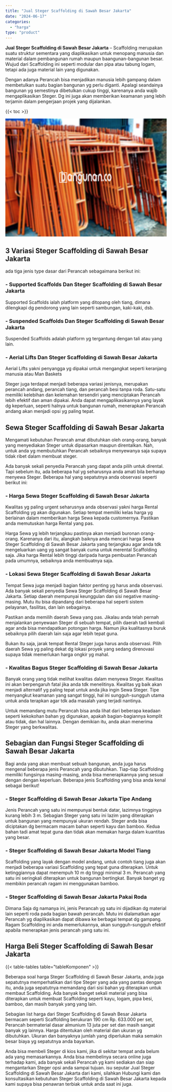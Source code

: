 ```yaml
---
title: "Jual Steger Scaffolding di Sawah Besar Jakarta"
date: "2024-06-17"
categories: 
  - "harga"
type: "product"
---
```


**Jual Steger Scaffolding di Sawah Besar Jakarta** – Scaffolding merupakan suatu struktur sementara yang diaplikasikan untuk menopang manusia dan material dalam pembangunan rumah maupun baangunan-bangunan besar. Wujud dari Scaffolding ini seperti modular dan pipa atau tabung logam, tetapi ada juga material lain yang digunakan.

Dengan adanya Perancah bisa menjadikan manusia lebih gampang dalam membetulkan suatu bagian bangunan yg perlu diganti. Apalagi seandainya bangunan yg semestinya dibetulkan cukup tinggi, karenanya anda wajib mengaplikasikan Steger. Dg ini juga akan memberikan keamanan yang lebih terjamin dalam pengerjaan projek yang dijalankan.

{{< toc >}}

![Jual Steger Scaffolding di Sawah Besar Jakarta](/images/sewa-scaffolding-steger-06.png)

## 3 Variasi Steger Scaffolding di Sawah Besar Jakarta

ada tiga jenis type dasar dari Perancah sebagaimana berikut ini:

### \- Supported Scaffolds Dan Steger Scaffolding di Sawah Besar Jakarta

Supported Scaffolds ialah platform yang ditopang oleh tiang, dimana dilengkapi dg pendorong yang lain seperti sambungan, kaki-kaki, dsb.

### \- Suspended Scaffolds Dan Steger Scaffolding di Sawah Besar Jakarta

Suspended Scaffolds adalah platform yg tergantung dengan tali atau yang lain.

### \- Aerial Lifts Dan Steger Scaffolding di Sawah Besar Jakarta

Aerial Lifts yakni penyangga yg dipakai untuk mengangkat seperti keranjang manusia atau Man Baskets

Steger juga terdapat menjadi beberapa variasi jenisnya, merupakan perancah andang, perancah tiang, dan perancah besi tanpa roda. Satu-satu memiliki kelebihan dan kelemahan tersendiri yang menciptakan Perancah lebih efektif dan aman dipakai. Anda dapat mengaplikasikannya yang layak dg keperluan, seperti halnya untuk bangunan rumah, menerapkan Perancah andang akan menjadi opsi yg paling tepat.

## Sewa Steger Scaffolding di Sawah Besar Jakarta

Mengamati kebutuhan Perancah amat dibutuhkan oleh orang-orang, banyak yang menyediakan Steger untuk dipasarkan maupun direntalkan. Nah, untuk anda yg membutuhkan Perancah sebaiknya menyewanya saja supaya tidak ribet dalam membuat steger.

Ada banyak sekali penyedia Perancah yang dapat anda pilih untuk dirental. Tapi sebelum itu, ada beberapa hal yg seharusnya anda amati bila berharap menyewa Steger. Beberapa hal yang sepatutnya anda observasi seperti berikut ini:

### \- Harga Sewa Steger Scaffolding di Sawah Besar Jakarta

Kwalitas yg paling urgent seharusnya anda observasi yakni harga Rental Scaffolding yg akan digunakan. Setiap tempat memiliki kelas harga yg berlainan dalam memberikan harga Sewa kepada customernya. Pastikan anda memutuskan harga Rental yang pas.

Harga Sewa yg lebih terjangkau pastinya akan menjadi buronan orang-orang. Karenanya dari itu, alangkah baiknya anda mencari harga Sewa Steger Scaffolding di Sawah Besar Jakarta yang terjangkau agar anda tdk mengeluarkan uang yg sangat banyak cuma untuk merental Scaffolding saja. Jika harga Rental lebih tinggi daripada harga pembuatan Perancah pada umumnya, sebaiknya anda membuatnya saja.

### \- Lokasi Sewa Steger Scaffolding di Sawah Besar Jakarta

Tempat Sewa juga menjadi bagian faktor penting yg harus anda observasi. Ada banyak sekali penyedia Sewa Steger Scaffolding di Sawah Besar Jakarta. Setiap daerah mempunyai keunggulan dan sisi negative masing-masing. Mutu itu bisa dipandang dari beberapa hal seperti sistem pelayanan, fasilitas, dan lain sebagainya.

Pastikan anda memilih daerah Sewa yang pas. Jikalau anda telah pernah menjalankan penyewaan Steger di sebuah tempat, pilih daerah tadi kembali agar anda bisa mendapatkan potongan harga. Namun jika kualitasnya buruk sebaiknya pilih daerah lain saja agar lebih tepat guna.

Bukan itu saja, jarak tempat Rental Steger juga harus anda observasi. Pilih daerah Sewa yg paling dekat dg lokasi proyek yang sedang direnovasi supaya tidak memerlukan harga ongkir yg mahal.

### \- Kwalitas Bagus Steger Scaffolding di Sawah Besar Jakarta

Banyak orang yang tidak melihat kwalitas dalam menyewa Steger. Kwalitas ini akan berpengaruh fatal jika anda tdk menelitinya. Kwalitas yg baik akan menjadi alternatif yg paling tepat untuk anda jika ingin Sewa Steger. Tipe menyangkut keamanan yang sangat tinggi, hal ini sungguh-sungguh utama untuk anda terapkan agar tdk ada masalah yang terjadi nantinya.

Untuk memandang mutu Perancah bisa anda lihat dari beberapa keadaan seperti kekokohan bahan yg digunakan, apakah bagian-bagiannya komplit atau tidak, dan hal lainnya. Dengan demikian itu, anda akan menerima Steger yang berkwalitas.

## Sebagian dan Fungsi Steger Scaffolding di Sawah Besar Jakarta

Bagi anda yang akan membuat sebuah bangunan, anda juga harus mengenal beberapa jenis Perancah yang dibutuhkan. Tiap-tiap Scaffolding memiliki fungsinya masing-masing, anda bisa menerapkannya yang sesuai dengan dengan keperluan. Beberapa jenis Scaffolding yang bisa anda kenal sebagai berikut!

### \- Steger Scaffolding di Sawah Besar Jakarta Tipe Andang

Jenis Perancah yang satu ini mempunyai bentuk datar, lazimnya tingginya kurang lebih 3 m. Sebagian Steger yang satu ini lazim yang diterapkan untuk bangunan yang mempunyai ukuran rendah. Steger anda bisa diciptakan dg bermacam macam bahan seperti kayu dan bamboo. Kedua bahan tadi amat tepat guna dan tidak akan memakan harga dalam kuantitas yang besar.

### \- Steger Scaffolding di Sawah Besar Jakarta Model Tiang

Scaffolding yang layak dengan model andang, untuk contoh tiang juga akan menjadi beberapa variasi Scaffolding yang tepat guna diterapkan. Untuk ketinggiannya dapat menempuh 10 m dg tinggi minimal 3 m. Perancah yang satu ini seringkali diterapkan untuk bangunan bertingkat. Banyak banget yg membikin perancah ragam ini menggunakan bamboo.

### \- Steger Scaffolding di Sawah Besar Jakarta Pakai Roda

Dimana Saja dg namanya ini, jenis Perancah yg satu ini dijadikan dg material lain seperti roda pada bagian bawah perancah. Mutu ini dialamatkan agar Perancah yg diaplikasikan dapat dibawa ke berbagai tempat dg gampang. Ragam Scaffolding ini anda memerlukannya, akan sungguh-sungguh efektif apabila menerapkan jenis perancah yang satu ini.

## Harga Beli Steger Scaffolding di Sawah Besar Jakarta

{{< table-tables table="tableKomponen" >}}

Beberapa soal harga Steger Scaffolding di Sawah Besar Jakarta, anda juga sepatutnya memperhatikan dari tipe Steger yang ada yang pantas dengan itu, anda juga sepatutnya memandang dari sisi bahan yg diterapkan untuk membaut Scaffolding. Ada banyak banget sekali material yang bisa diterapkan untuk membuat Scaffolding seperti kayu, logam, pipa besi, bamboo, dan masih banyak yang yang lain.

Sebagian list harga dari Steger Scaffolding di Sawah Besar Jakarta bermacam seperti Scaffolding berukuran 190 cm Rp. 633.000 per set, Perancah bermaterial dasar almunium 13 juta per set dan masih sangat banyak yg lainnya. Harga ditentukan oleh material dan ukuran yg dibutuhkan. Ukuran dan banyaknya jumlah yang diperlukan maka semakin besar biaya yg sepatutnya anda bayarkan.

Anda bisa membeli Steger di kios kami, jika di sekitar tempat anda belum ada yang memasarkannya. Anda bisa membelinya secara online juga terhadap kami, ada banyak sekali Perancah yg kami sediakan dan siap mengantarkan Steger opsi anda sampai tujuan. isu seputar Jual Steger Scaffolding di Sawah Besar Jakarta dari kami, silahkan Hubungi kami dan konsultasikan kebutuhan Steger Scaffolding di Sawah Besar Jakarta kepada kami supaya bisa penawran terbiak untuk anda saat ini juga.
